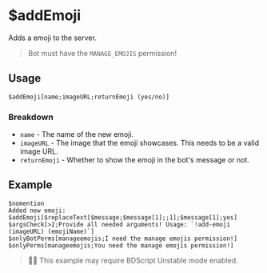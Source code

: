 # $addEmoji
Adds a emoji to the server.
> Bot must have the `MANAGE_EMOJIS` permission!

## Usage
```
$addEmoji[name;imageURL;returnEmoji (yes/no)]
```

### Breakdown
- `name` - The name of the new emoji.
- `imageURL` - The image that the emoji showcases. This needs to be a valid image URL.
- `returnEmoji` - Whether to show the emoji in the bot's message or not.

## Example
```
$nomention
Added new emoji: $addEmoji[$replaceText[$message;$message[1];;1];$message[1];yes]
$argsCheck[>2;Provide all needed arguments! Usage: `!add-emoji (imageURL) (emojiName)`]
$onlyBotPerms[manageemojis;I need the manage emojis permission!]
$onlyPerms[manageemojis;You need the manage emojis permission!]
```
> 🧙‍♂️ This example may require BDScript Unstable mode enabled.
